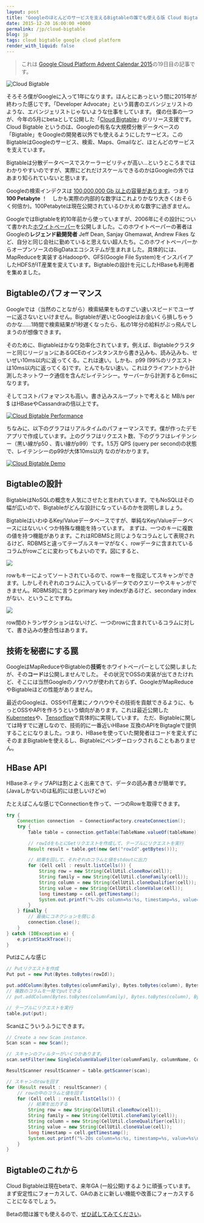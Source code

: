 ```yaml
---
layout: post
title: "Googleのほとんどのサービスを支えるBigtableの誰でも使える版 Cloud Bigtable"
date: 2015-12-20 16:00:00 +0000
permalink: /jp/cloud-bigtable
blog: jp
tags: cloud bigtable google cloud platform
render_with_liquid: false
---
```


> これは [Google Cloud Platform Advent Calendar 2015](http://qiita.com/advent-calendar/2015/gcp)の19日目の記事です。

<img alt="Cloud Bigtable" title="Cloud Bigtable" class="align-center" src="/assets/images/746/bigtable.png">

そろそろ僕がGoogleに入って1年になります。ほんとにあっという間に2015年が終わった感じです。「Developer Advocate」という肩書のエバンジェリストのような、エバンジェリストじゃないような仕事をしています。
僕の仕事の一つが、今年の5月にbetaとして公開した「[Cloud Bigtable](https://cloud.google.com/bigtable/)」のリリース支援です。Cloud Bigtable というのは、Googleの有名な大規模分散データベースの「Bigtable」をGoogleの開発者以外でも使えるようにしたサービス。このBigtableはGoogleのサービス、検索、Maps、Gmailなど、ほとんどのサービスを支えています。

Bigtableは分散データベースでスケーラービリティが高い...というところまではわかりやすいのですが、実際にどれだけスケールできるのかはGoogleの外ではあまり知られていないと思います。

Googleの検索インデクスは [100,000,000 Gb 以上の容量があります](https://www.google.com/insidesearch/howsearchworks/crawling-indexing.html)。つまり **100 Petabyte** ！　しかも実際の内部的な数字はこれよりかなり大きく(おそらく何倍か)。100Petabyteは現在公開されているひかえめな数字に過ぎません。

GoogleではBigtableを約10年前から使っていますが、2006年にその設計について書かれた[ホワイトペーパー](http://research.google.com/archive/bigtable.html)を公開しました。このホワイトペーパーの著者はGoogleの**レジェンド級開発者** Jeff Dean, Sanjay Ghemawat, Andrew Fikes など、自分と同じ会社に勤めていると思えない超人たち。このホワイトペーパーからオープンソースのBigDataエコシステムが生まれました。具体的には、MapReduceを実装するHadoopや、GFS(Google File System)をインスパイアしたHDFSがIT産業を変えています。Bigtableの設計を元にしたHBaseも利用者を集めました。

## Bigtableのパフォーマンス

Googleでは（当然のことながら）検索結果をものすごい速いスピードでユーザーに返さないといけません。Bigtableが遅いとGoogleはお金いくら損しちゃうのかな……1時間で検索結果が1秒遅くなったら、私の1年分の給料がぶっ飛んでしまうのが想像できます。

そのために、Bigtableはかなり効率化されています。例えば、Bigtableクラスターと同じリージョンにあるGCEのインスタンスから書き込みも、読み込みも、せいぜい10ms以内に返ってくる。これは速い。しかも、p99 (99%のリクエストは10ms以内に返ってくる)です。とんでもない速い。これはクライアントから計測したネットワーク通信を含んだレイテンシー。サーバーから計測すると6msになります。

そしてコストパフォマンスも高い。書き込みスループットで考えると MB/s per $ はHBaseやCassandraの倍以上です。

[![Cloud Bigtable Performance](/assets/images/746/big%20table%205-6%20-%20GCP.png)](https://storage.googleapis.com/static.ianlewis.org/prod/img/746/big%20table%205-6%20-%20GCP.png)

ちなみに、以下のグラフはリアルタイムのパフォーマンスです。僕が作ったデモアプリで作成しています。上のグラフはリクエスト数、下のグラフはレイテンシー（黒い線がp50 、青い線がp99）です。1.5万 QPS (query per second)の状態で、レイテンシーのp99が大体10ms以内 なのがわかります。

[![Cloud Bigtable Demo](/assets/images/746/demo.png)](https://storage.googleapis.com/static.ianlewis.org/prod/img/746/demo.png)

## Bigtableの設計

BigtableはNoSQLの概念を人気にさせたと言われています。でもNoSQLはその幅が広いので、Bigtableがどんな設計になっているのかを説明しましょう。

BigtableはいわゆるKey/Valueデータベースですが、単純なKey/Valueデータベースにはないいくつか特殊な機能を持っています。
まずは、一つのキーに複数の値を持つ機能があります。これはRDBMSと同じようなコラムとして表現されるけど、RDBMSと違ってテーブルスキーマがなく、rowデータに含まれているコラムがrowごとに変わってもよいのです。図にすると、

![](/assets/images/746/rows.png)

rowもキーによってソートされているので、rowキーを指定してスキャンができます。しかしそれぞれのコラムに入っているデータでのクエリーやスキャンができません。RDBMS的に言うとprimary key indexがあるけど、secondary indexがない、ということですね。

![](/assets/images/746/scan.png)

row間のトランザクションはないけど、一つのrowに含まれているコラムに対して、書き込みの整合性はあります。

## 技術を秘密にする罠

GoogleはMapReduceやBigtableの**技術**をホワイトペーパーとして公開しましたが、その**コード**は公開しませんでした。
その状況でOSSの実装が出てきたけれど、そこには当然Googleのノウハウが使われておらず、GoogleがMapReduceやBigtableほどの性能がありません。

最近のGoogleは、OSSやIT産業にノウハウやその技術を貢献できるように、もっとOSSやAPIを作ろうという傾向があります。これは最近公開した [Kubernetes](http://kubernetes.io/)や、[Tensorflow](http://tensorflow.io/)で具体的に実現しています。
ただ、Bigtableに関しては時すでに遅しなので、技術的に一番近いHBase 互換のAPIをBigtagleで提供することになりました。つまり、HBaseを使っていた開発者はコードを変えずにそのままBigtableを使えるし、Bigtableにベンダーロックされることもありません。

## HBase API

HBaseネィティブAPIは割とよく出来てきて、データの読み書きが簡単です。 (Javaしかないのは私的には悲しいけどw)

たとえばこんな感じでConnectionを作って、一つのRowを取得できます。

```java
try {
    Connection connection  = ConnectionFactory.createConnection();
    try {
        Table table = connection.getTable(TableName.valueOf(tableName));

        // rowIdをもとにGetリクエストを作成して、テーブルにリクエストを実行
        Result result = table.get(new Get("rowId".getBytes()));

        // 結果を回して、それぞれのコラムと値をstdoutに出力
        for (Cell cell : result.listCells()) {
            String row = new String(CellUtil.cloneRow(cell));
            String family = new String(CellUtil.cloneFamily(cell));
            String column = new String(CellUtil.cloneQualifier(cell));
            String value = new String(CellUtil.cloneValue(cell));
            long timestamp = cell.getTimestamp();
            System.out.printf("%-20s column=%s:%s, timestamp=%s, value=%s\n", row, family, column, timestamp, value);
        }
    } finally {
        // 最後にコネクションを閉じる
        connection.close();
    }
} catch (IOException e) {
    e.printStackTrace();
}
```

Putはこんな感じ

```java
// Putリクエストを作成
Put put = new Put(Bytes.toBytes(rowId));

put.addColumn(Bytes.toBytes(columnFamily), Bytes.toBytes(column), Bytes.toBytes(value));
// 複数のコラムを一発でputできる
// put.addColumn(Bytes.toBytes(columnFamily), Bytes.toBytes(column), Bytes.toBytes(value));

// テーブルにリクエストを実行
table.put(put);
```

Scanはこういうふうにできます。

```java
// Create a new Scan instance.
Scan scan = new Scan();

// スキャンのフィルターがいくつかあります。
scan.setFilter(new SingleColumnValueFilter(columnFamily, columnName, CompareFilter.CompareOp.EQUAL, "mycolumn"));

ResultScanner resultScanner = table.getScanner(scan);

// スキャンのrowを回す
for (Result result : resultScanner) {
    // rowの中のコラムと値を回す
    for (Cell cell : result.listCells()) {
        // 結果を出力する
        String row = new String(CellUtil.cloneRow(cell));
        String family = new String(CellUtil.cloneFamily(cell));
        String column = new String(CellUtil.cloneQualifier(cell));
        String value = new String(CellUtil.cloneValue(cell));
        long timestamp = cell.getTimestamp();
        System.out.printf("%-20s column=%s:%s, timestamp=%s, value=%s\n", row, family, column, timestamp, value);
    }
}
```

## Bigtableのこれから

Cloud Bigtableは現在betaで、来年GA (一般公開)するように頑張っています。まず安定性にフォーカスして、GAのあとに新しい機能や改善にフォーカスすることになるでしょう。

Betaの間は誰でも使えるので、[ぜひ試してみてください](https://cloud.google.com/bigtable/)。
